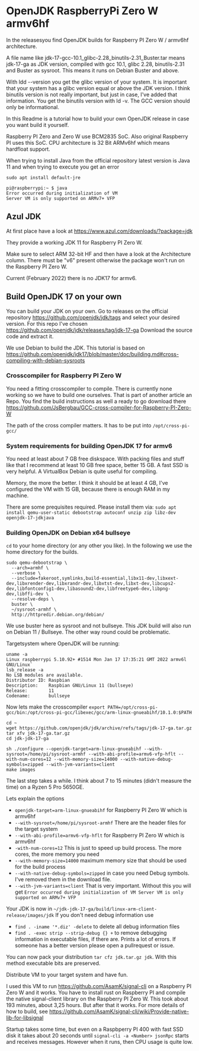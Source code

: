 # OpenJDK RaspberryPi Zero W armv6hf
In the releasesyou find OpenJDK builds for Raspberry PI Zero W / armv6hf architecture.

A file name like jdk-17-gcc-10.1_glibc-2.28_binutils-2.31_Buster.tar means jdk-17-ga as JDK version, compiled with gcc 10.1, glibc 2.28, binutils-2.31 and Buster as sysroot. This means it runs on Debian Buster and above.

With ldd --version you get the glibc version of your system. It is important that your system has a glibc version equal or above the JDK version. I think binutils version is not really important, but just in case, I've added that information. You get the binutils version with ld -v. The GCC version should only be informational.

In this Readme is a tutorial how to build your own OpenJDK release in case you want build it yourself.

Raspberry PI Zero and Zero W use BCM2835 SoC. Also original Raspberry PI uses this SoC. CPU architecture is 32 Bit ARMv6hf which means hardfloat support. 

When trying to install Java from the official repository latest version is Java 11 and when trying to execute you get an error

```
sudo apt install default-jre

pi@raspberrypi:~ $ java
Error occurred during initialization of VM
Server VM is only supported on ARMv7+ VFP
```

## Azul JDK

At first place have a look at https://www.azul.com/downloads/?package=jdk

They provide a working JDK 11 for Raspberry PI Zero W.

Make sure to select ARM 32-bit HF and then have a look at the Architecture column. There must be "v6" present otherwise the package won't run on the Raspberry PI Zero W.

Current (February 2022) there is no JDK17 for armv6.

## Build OpenJDK 17 on your own

You can build your JDK on your own. Go to releases on the official repository https://github.com/openjdk/jdk/tags and select your desired version. For this repo I've chosen https://github.com/openjdk/jdk/releases/tag/jdk-17-ga 
Download the source code and extract it.

We use Debian to build the JDK. This tutorial is based on https://github.com/openjdk/jdk17/blob/master/doc/building.md#cross-compiling-with-debian-sysroots

### Crosscompiler for Raspberry PI Zero W

You need a fitting crosscompiler to compile. There is currently none working so we have to build one ourselves. That is part of another article an Repo. You find the build instructions as well a ready to go download there https://github.com/JsBergbau/GCC-cross-compiler-for-Raspberry-PI-Zero-W

The path of the cross compiler matters. It has to be put into `/opt/cross-pi-gcc/`

### System requirements for building OpenJDK 17 for armv6

You need at least about 7 GB free diskspace. With packing files and stuff like that I recommend at least 10 GB free space, better 15 GB. A fast SSD is very helpful. A VirtualBox Debian is quite useful for compiling. 

Memory, the more the better. I think it should be at least 4 GB, I've configured the VM with 15 GB, because there is enough RAM in my machine.

There are some prequisites required. Please install them via:
`sudo apt install qemu-user-static debootstrap autoconf unzip zip libz-dev openjdk-17-jdkjava`

### Building OpenJDK on Debian x64 bullseye

`cd` to your home directory (or any other you like). In the following we use the home directory for the builds.

```
sudo qemu-debootstrap \
  --arch=armhf \
  --verbose \
  --include=fakeroot,symlinks,build-essential,libx11-dev,libxext-dev,libxrender-dev,libxrandr-dev,libxtst-dev,libxt-dev,libcups2-dev,libfontconfig1-dev,libasound2-dev,libfreetype6-dev,libpng-dev,libffi-dev \
  --resolve-deps \
  buster \
  ~/sysroot-armhf \
  http://httpredir.debian.org/debian/
```
We use buster here as sysroot and not bullseye. This JDK build will also run on Debian 11 / Bullseye. The other way round could be problematic.

Targetsystem where OpenJDK will be running:
```
uname -a
Linux raspberrypi 5.10.92+ #1514 Mon Jan 17 17:35:21 GMT 2022 armv6l GNU/Linux`
lsb_release -a
No LSB modules are available.
Distributor ID: Raspbian
Description:    Raspbian GNU/Linux 11 (bullseye)
Release:        11
Codename:       bullseye
```

Now lets make the crosscompiler 
`export PATH=/opt/cross-pi-gcc/bin:/opt/cross-pi-gcc/libexec/gcc/arm-linux-gnueabihf/10.1.0:$PATH`

```
cd ~
wget https://github.com/openjdk/jdk/archive/refs/tags/jdk-17-ga.tar.gz
tar xfv jdk-17-ga.tar.gz
cd jdk-jdk-17-ga

sh ./configure --openjdk-target=arm-linux-gnueabihf --with-sysroot=/home/pi/sysroot-armhf --with-abi-profile=armv6-vfp-hflt --with-num-cores=12 --with-memory-size=14000 --with-native-debug-symbols=zipped --with-jvm-variants=client
make images
```

The last step takes a while. I think about 7 to 15 minutes (didn't measure the time) on a Ryzen 5 Pro 5650GE.

Lets explain the options
* `openjdk-target=arm-linux-gnueabihf` for Raspberry PI Zero W which is armv6hf
* `--with-sysroot=/home/pi/sysroot-armhf` There are the header files for the target system
* `--with-abi-profile=armv6-vfp-hflt` for Raspberry PI Zero W which is armv6hf
* `-with-num-cores=12` This is just to speed up build process. The more cores, the more memory you need 
* `--with-memory-size=14000` maximum memory size that should be used for the build process
* `--with-native-debug-symbols=zipped` in case you need Debug symbols. I've removed them in the download file.
* `--with-jvm-variants=client` That is very important. Without this you will get ```Error occurred during initialization of VM
Server VM is only supported on ARMv7+ VFP```

Your JDK is now in `~/jdk-jdk-17-ga/build/linux-arm-client-release/images/jdk`
If you don't need debug information use 
* `find . -iname '*.diz' -delete` to delete all debug information files
* `find . -exec strip --strip-debug {} +` to remove debugging information in executable files, if there are. Prints a lot of errors. If someone has a better version please open a pullrequest or issue.

You can now pack your distribution `tar cfz jdk.tar.gz jdk`. With this method executable bits are preserved.

Distribute VM to your target system and have fun. 

I used this VM to run https://github.com/AsamK/signal-cli on a Raspberry PI Zero W and it works. You have to install rust on Raspberry PI and compile the native signal-client library on the Raspberry PI Zero W. This took about 193 minutes, about 3,25 hours. But after that it works. For more details of how to build, see https://github.com/AsamK/signal-cli/wiki/Provide-native-lib-for-libsignal

Startup takes some time, but even on a Raspbperry PI 400 with fast SSD disk it takes about 20 seconds until `signal-cli -a <Number> jsonRpc` starts and receives messages. However when it runs, then CPU usage is quite low.







